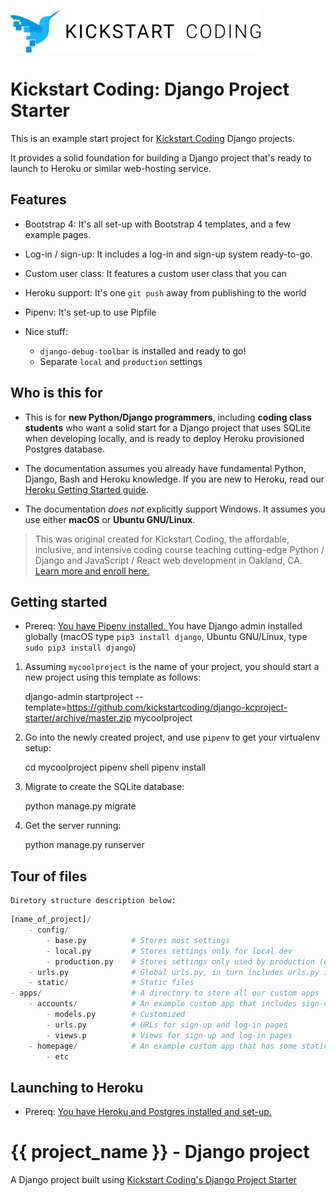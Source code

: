 <!-- {% if not project_name %} -->

![Kickstart Coding Logo](./logo.png)

# Kickstart Coding: Django Project Starter


This is an example start project for [Kickstart Coding](http://kickstartcoding.com/)
Django projects.

It provides a solid foundation for building a Django project that's ready to
launch to Heroku or similar web-hosting service.


## Features

* Bootstrap 4: It's all set-up with Bootstrap 4 templates, and a few example
  pages.

* Log-in / sign-up: It includes a log-in and sign-up system ready-to-go.

* Custom user class: It features a custom user class that you can

* Heroku support: It's one `git push` away from publishing to the world

* Pipenv: It's set-up to use Pipfile

* Nice stuff:
    * `django-debug-toolbar` is installed and ready to go!
    * Separate `local` and `production` settings


## Who is this for

* This is for **new Python/Django programmers**, including **coding class
  students** who want a solid start for a Django project that uses SQLite when
  developing locally, and is ready to deploy Heroku provisioned Postgres
  database.

* The documentation assumes you already have fundamental Python, Django, Bash
  and Heroku knowledge. If you are new to Heroku, read our [Heroku Getting
  Started guide](http://github.com/kickstartcoding/heroku-getting-started/).

* The documentation *does not* explicitly support Windows. It assumes you use
  either **macOS** or **Ubuntu GNU/Linux**.

> This was original created for Kickstart Coding, the affordable,
> inclusive, and intensive coding course teaching cutting-edge Python /
> Django and JavaScript / React web development in Oakland, CA.
> [Learn more and enroll here.](http://kickstartcoding.com/?utm_source=github&utm_campaign=cheatsheets)


## Getting started

* Prereq: [You have Pipenv installed.
  ](https://github.com/kickstartcoding/pipenv-getting-started) You have Django
  admin installed globally (macOS type `pip3 install django`, Ubuntu GNU/Linux,
  type `sudo pip3 install django`)

1. Assuming `mycoolproject` is the name of your project, you should start a new
project using this template as follows:

    django-admin startproject --template=https://github.com/kickstartcoding/django-kcproject-starter/archive/master.zip mycoolproject


2. Go into the newly created project, and use `pipenv` to get your virtualenv
setup:

    cd mycoolproject
    pipenv shell
    pipenv install

3. Migrate to create the SQLite database:

    python manage.py migrate

4. Get the server running:

    python manage.py runserver

## Tour of files



    Diretory structure description below:

```python
[name_of_project]/
    - config/        
        - base.py          # Stores most settings
        - local.py         # Stores settings only for local dev
        - production.py    # Stores settings only used by production (e.g. Heroku)
    - urls.py              # Global urls.py, in turn includes urls.py in apps
    - static/              # Static files
- apps/                    # A directory to store all our custom apps
    - accounts/            # An example custom app that includes sign-up and log-in
        - models.py        # Customized 
        - urls.py          # URLs for sign-up and log-in pages
        - views.p          # Views for sign-up and log-in pages
    - homepage/            # An example custom app that has some static pages
        - etc
```



## Launching to Heroku

* Prereq: [You have Heroku and Postgres installed and set-up.
  ](https://github.com/kickstartcoding/postgres-getting-started)





<!-- {% endif %} -->

# {{ project_name }} - Django project

A Django project built using [Kickstart Coding's Django Project Starter](http://kickstartcoding.com/)
